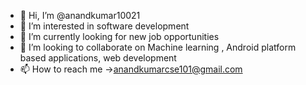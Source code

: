 - 👋 Hi, I’m @anandkumar10021
- 👀 I’m interested in software development
- 🌱 I’m currently looking for new job opportunities
- 💞️ I’m looking to collaborate on Machine learning , Android platform based applications, web development
- 📫 How to reach me ->anandkumarcse101@gmail.com

<!---
anandkumar10021/anandkumar10021 is a ✨ special ✨ repository because its `README.md` (this file) appears on your GitHub profile.
You can click the Preview link to take a look at your changes.
--->
